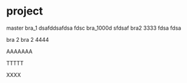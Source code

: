 # project
master
bra_1 dsafddsafdsa fdsc
bra_1000d sfdsaf
bra2 3333 fdsa fdsa

bra 2
bra 2 4444

AAAAAAA

TTTTT

XXXX